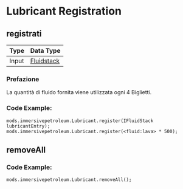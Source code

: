 # Lubricant Registration

## registrati

| Type  | Data Type                                   |
| ----- | ------------------------------------------- |
| Input | [Fluidstack](/Vanilla/Liquids/IFluidStack/) |

### Prefazione

La quantità di fluido fornita viene utilizzata ogni 4 Biglietti.

### Code Example:
```zenscript
mods.immersivepetroleum.Lubricant.register(IFluidStack lubricantEntry);
mods.immersivepetroleum.Lubricant.register(<fluid:lava> * 500);
```

## removeAll

### Code Example:
```zenscript
mods.immersivepetroleum.Lubricant.removeAll();
```
